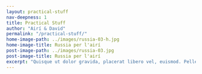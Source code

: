 ```yaml
---
layout: practical-stuff
nav-deepness: 1
title: Practical Stuff
author: "Airí & David"
permalink: "/practical-stuff/"
home-image-path: ../images/russia-03-h.jpg
home-image-title: Russia per l'airí
post-image-path: ../images/russia-03.jpg
post-image-title: Russia per l'airí
excerpt: "Quisque ut dolor gravida, placerat libero vel, euismod. Pellentesque habitant morbi tristique senectus et netus. Ambitioni dedisse scripsisse iudicaretur. Tu quoque, Brute, fili mi, nihil timor populi, nihil! Phasellus laoreet lorem vel dolor tempus vehicula…"
---
```


